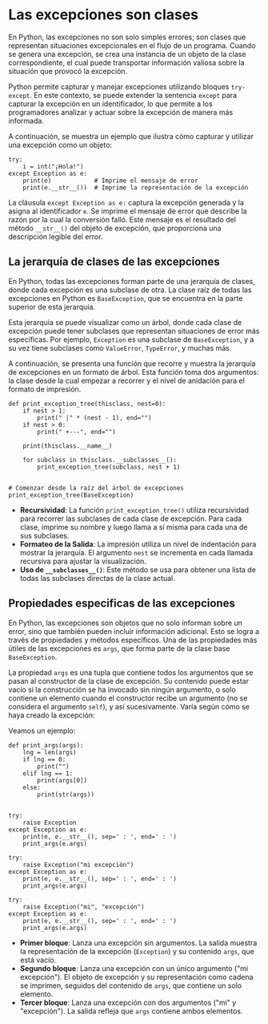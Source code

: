 # Las excepciones son clases

En Python, las excepciones no son solo simples errores; son clases que representan situaciones excepcionales en el flujo de un programa. Cuando se genera una excepción, se crea una instancia de un objeto de la clase correspondiente, el cual puede transportar información valiosa sobre la situación que provocó la excepción.

Python permite capturar y manejar excepciones utilizando bloques `try-except`. En este contexto, se puede extender la sentencia `except` para capturar la excepción en un identificador, lo que permite a los programadores analizar y actuar sobre la excepción de manera más informada.

A continuación, se muestra un ejemplo que ilustra cómo capturar y utilizar una excepción como un objeto:

```
try:
    i = int("¡Hola!")
except Exception as e:
    print(e)            # Imprime el mensaje de error
    print(e.__str__())  # Imprime la representación de la excepción
```

La cláusula `except Exception as e:` captura la excepción generada y la asigna al identificador `e`.
Se imprime el mensaje de error que describe la razón por la cual la conversión falló. Este mensaje es el resultado del método `__str__()` del objeto de excepción, que proporciona una descripción legible del error.

## La jerarquía de clases de las excepciones

En Python, todas las excepciones forman parte de una jerarquía de clases, donde cada excepción es una subclase de otra. La clase raíz de todas las excepciones en Python es `BaseException`, que se encuentra en la parte superior de esta jerarquía.

Esta jerarquía se puede visualizar como un árbol, donde cada clase de excepción puede tener subclases que representan situaciones de error más específicas. Por ejemplo, `Exception` es una subclase de `BaseException`, y a su vez tiene subclases como `ValueError`, `TypeError`, y muchas más.

A continuación, se presenta una función que recorre y muestra la jerarquía de excepciones en un formato de árbol. Esta función toma dos argumentos: la clase desde la cual empezar a recorrer y el nivel de anidación para el formato de impresión.

```
def print_exception_tree(thisclass, nest=0):
    if nest > 1:
        print(" |" * (nest - 1), end="")
    if nest > 0:
        print(" +---", end="")

    print(thisclass.__name__)

    for subclass in thisclass.__subclasses__():
        print_exception_tree(subclass, nest + 1)


# Comenzar desde la raíz del árbol de excepciones
print_exception_tree(BaseException)
```

* **Recursividad**: La función `print_exception_tree()` utiliza recursividad para recorrer las subclases de cada clase de excepción. Para cada clase, imprime su nombre y luego llama a sí misma para cada una de sus subclases.
* **Formateo de la Salida**: La impresión utiliza un nivel de indentación para mostrar la jerarquía. El argumento `nest` se incrementa en cada llamada recursiva para ajustar la visualización.
* **Uso de `__subclasses__()`**: Este método se usa para obtener una lista de todas las subclases directas de la clase actual.

## Propiedades especificas de las excepciones

En Python, las excepciones son objetos que no solo informan sobre un error, sino que también pueden incluir información adicional. Esto se logra a través de propiedades y métodos específicos. Una de las propiedades más útiles de las excepciones es `args`, que forma parte de la clase base `BaseException`.

La propiedad `args` es una tupla que contiene todos los argumentos que se pasan al constructor de la clase de excepción. Su contenido puede estar vacío si la construcción se ha invocado sin ningún argumento, o solo contiene un elemento cuando el constructor recibe un argumento (no se considera el argumento `self`), y así sucesivamente. Varía según cómo se haya creado la excepción:

Veamos un ejemplo:

```
def print_args(args):
    lng = len(args)
    if lng == 0:
        print("")
    elif lng == 1:
        print(args[0])
    else:
        print(str(args))


try:
    raise Exception
except Exception as e:
    print(e, e.__str__(), sep=' : ', end=' : ')
    print_args(e.args)

try:
    raise Exception("mi excepción")
except Exception as e:
    print(e, e.__str__(), sep=' : ', end=' : ')
    print_args(e.args)

try:
    raise Exception("mi", "excepción")
except Exception as e:
    print(e, e.__str__(), sep=' : ', end=' : ')
    print_args(e.args)
```

* **Primer bloque**: Lanza una excepción sin argumentos. La salida muestra la representación de la excepción (`Exception`) y su contenido `args`, que está vacío.
* **Segundo bloque**: Lanza una excepción con un único argumento ("mi excepción"). El objeto de excepción y su representación como cadena se imprimen, seguidos del contenido de `args`, que contiene un solo elemento.
* **Tercer bloque**: Lanza una excepción con dos argumentos ("mi" y "excepción"). La salida refleja que `args` contiene ambos elementos.


